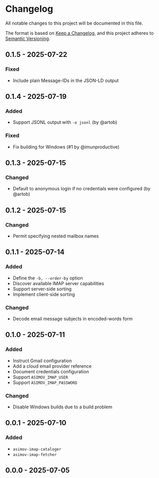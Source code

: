 # Changelog

All notable changes to this project will be documented in this file.

The format is based on [Keep a Changelog](https://keepachangelog.com/en/1.0.0/),
and this project adheres to [Semantic Versioning](https://semver.org/spec/v2.0.0.html).

## 0.1.5 - 2025-07-22
### Fixed
- Include plain Message-IDs in the JSON-LD output

## 0.1.4 - 2025-07-19
### Added
- Support JSONL output with `-o jsonl` (by @artob)
### Fixed
- Fix building for Windows (#1 by @imunproductive)

## 0.1.3 - 2025-07-15
### Changed
- Default to anonymous login if no credentials were configured (by @artob)

## 0.1.2 - 2025-07-15
### Changed
- Permit specifying nested mailbox names

## 0.1.1 - 2025-07-14
### Added
- Define the `-b, --order-by` option
- Discover available IMAP server capabilities
- Support server-side sorting
- Implement client-side sorting
### Changed
- Decode email message subjects in encoded-words form

## 0.1.0 - 2025-07-11
### Added
- Instruct Gmail configuration
- Add a cloud email provider reference
- Document credentials configuration
- Support `ASIMOV_IMAP_USER`
- Support `ASIMOV_IMAP_PASSWORD`
### Changed
- Disable Windows builds due to a build problem

## 0.0.1 - 2025-07-10
### Added
- `asimov-imap-cataloger`
- `asimov-imap-fetcher`

## 0.0.0 - 2025-07-05
